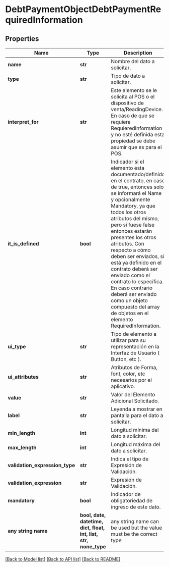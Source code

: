 # DebtPaymentObjectDebtPaymentRequiredInformation


## Properties
Name | Type | Description | Notes
------------ | ------------- | ------------- | -------------
**name** | **str** | Nombre del dato a solicitar. | [optional] 
**type** | **str** | Tipo de dato a solicitar. | [optional] 
**interpret_for** | **str** | Este elemento se le solicita al POS o el dispositivo de venta/ReadingDevice.  En caso de que se requiera RequieredInformation y no esté definida esta propiedad  se debe asumir que es para el POS. | [optional] 
**it_is_defined** | **bool** | Indicador si el elemento esta documentado/definido en el contrato, en caso de true, entonces solo se informará el Name y opcionalmente Mandatory, ya que todos los otros atributos del mismo, pero si fuese false entonces estarán presentes los otros atributos. Con respecto a cómo deben ser enviados, si está ya definido en el contrato deberá ser enviado como el contrato lo especifica. En caso contrario deberá ser enviado como un objeto compuesto del array de objetos en el elemento RequiredInformation. | [optional] 
**ui_type** | **str** | Tipo de elemento a utilizar para su representación en la Interfaz de Usuario ( Button, etc ). | [optional] 
**ui_attributes** | **str** | Atributos de Forma, font, color, etc necesarios por el aplicativo. | [optional] 
**value** | **str** | Valor del Elemento Adicional Solicitado. | [optional] 
**label** | **str** | Leyenda a mostrar en pantalla para el dato a solicitar. | [optional] 
**min_length** | **int** | Longitud mínima del dato a solicitar. | [optional] 
**max_length** | **int** | Longitud máxima del dato a solicitar. | [optional] 
**validation_expression_type** | **str** | Indica el tipo de Expresión de Validación. | [optional] 
**validation_expression** | **str** | Expresión de Validación. | [optional] 
**mandatory** | **bool** | Indicador de obligatoriedad de ingreso de este dato. | [optional] 
**any string name** | **bool, date, datetime, dict, float, int, list, str, none_type** | any string name can be used but the value must be the correct type | [optional]

[[Back to Model list]](../README.md#documentation-for-models) [[Back to API list]](../README.md#documentation-for-api-endpoints) [[Back to README]](../README.md)



